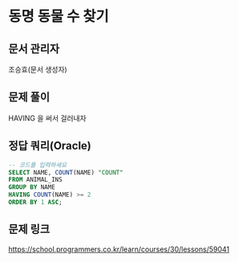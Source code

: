 # 동명 동물 수 찾기
## 문서 관리자
조승효(문서 생성자)
## 문제 풀이
HAVING 을 써서 걸러내자
## 정답 쿼리(Oracle)
``` sql
-- 코드를 입력하세요
SELECT NAME, COUNT(NAME) "COUNT"
FROM ANIMAL_INS
GROUP BY NAME
HAVING COUNT(NAME) >= 2
ORDER BY 1 ASC;
```
## 문제 링크
https://school.programmers.co.kr/learn/courses/30/lessons/59041
